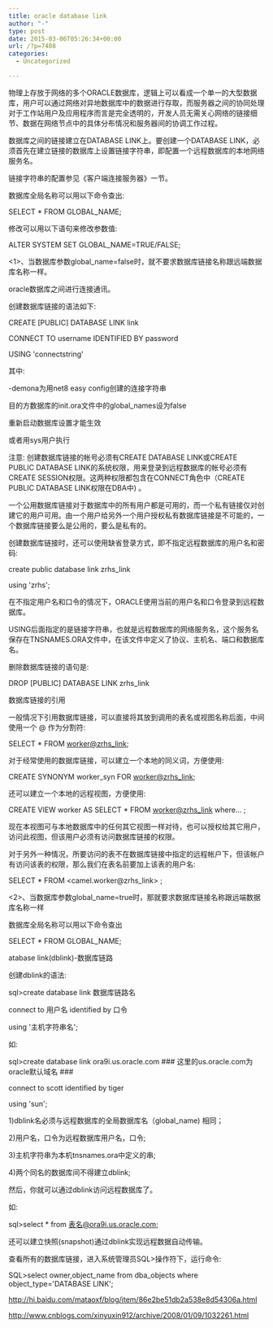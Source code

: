 ```yaml
---
title: oracle database link
author: "-"
type: post
date: 2015-03-06T05:26:34+00:00
url: /?p=7408
categories:
  - Uncategorized

---
```

物理上存放于网络的多个ORACLE数据库，逻辑上可以看成一个单一的大型数据库，用户可以通过网络对异地数据库中的数据进行存取，而服务器之间的协同处理对于工作站用户及应用程序而言是完全透明的，开发人员无需关心网络的链接细节、数据在网络节点中的具体分布情况和服务器间的协调工作过程。

数据库之间的链接建立在DATABASE LINK上。要创建一个DATABASE LINK，必须首先在建立链接的数据库上设置链接字符串，即配置一个远程数据库的本地网络服务名。

链接字符串的配置参见《客户端连接服务器》一节。
  
数据库全局名称可以用以下命令查出: 

SELECT * FROM GLOBAL_NAME;

修改可以用以下语句来修改参数值: 

ALTER SYSTEM SET GLOBAL_NAME=TRUE/FALSE;

<1>、当数据库参数global_name=false时，就不要求数据库链接名称跟远端数据库名称一样。

oracle数据库之间进行连接通讯。
  
创建数据库链接的语法如下: 
  
CREATE [PUBLIC] DATABASE LINK link

CONNECT TO username IDENTIFIED BY password

USING 'connectstring'

其中: 
  
-demona为用net8 easy config创建的连接字符串
  
目的方数据库的init.ora文件中的global_names设为false
  
重新启动数据库设置才能生效
  
或者用sys用户执行

注意: 创建数据库链接的帐号必须有CREATE DATABASE LINK或CREATE PUBLIC DATABASE LINK的系统权限，用来登录到远程数据库的帐号必须有CREATE SESSION权限。这两种权限都包含在CONNECT角色中（CREATE PUBLIC DATABASE LINK权限在DBA中) 。

一个公用数据库链接对于数据库中的所有用户都是可用的，而一个私有链接仅对创建它的用户可用。由一个用户给另外一个用户授权私有数据库链接是不可能的，一个数据库链接要么是公用的，要么是私有的。

创建数据库链接时，还可以使用缺省登录方式，即不指定远程数据库的用户名和密码: 

create public database link zrhs_link

using 'zrhs';

在不指定用户名和口令的情况下，ORACLE使用当前的用户名和口令登录到远程数据库。

USING后面指定的是链接字符串，也就是远程数据库的网络服务名，这个服务名保存在TNSNAMES.ORA文件中，在该文件中定义了协议、主机名、端口和数据库名。

删除数据库链接的语句是: 

DROP [PUBLIC] DATABASE LINK zrhs_link

数据库链接的引用

一般情况下引用数据库链接，可以直接将其放到调用的表名或视图名称后面，中间使用一个 @ 作为分割符: 

SELECT * FROM [worker@zrhs_link][1];

对于经常使用的数据库链接，可以建立一个本地的同义词，方便使用: 

CREATE SYNONYM worker_syn FOR [worker@zrhs_link][1];

还可以建立一个本地的远程视图，方便使用: 

CREATE VIEW worker AS SELECT * FROM [worker@zrhs_link][1] where… ;

现在本视图可与本地数据库中的任何其它视图一样对待，也可以授权给其它用户，访问此视图，但该用户必须有访问数据库链接的权限。

对于另外一种情况，所要访问的表不在数据库链接中指定的远程帐户下，但该帐户有访问该表的权限，那么我们在表名前要加上该表的用户名: 

SELECT * FROM <camel.worker@zrhs_link> ;

<2>、当数据库参数global_name=true时，那就要求数据库链接名称跟远端数据库名称一样
  
数据库全局名称可以用以下命令查出

SELECT * FROM GLOBAL_NAME;

atabase link(dblink)-数据库链路
  
创建dblink的语法: 
  
sql>create database link 数据库链路名
  
connect to 用户名 identified by 口令
  
using '主机字符串名';
  
如: 
  
sql>create database link ora9i.us.oracle.com ### 这里的us.oracle.com为oracle默认域名 ###
  
connect to scott identified by tiger
  
using 'sun';

1)dblink名必须与远程数据库的全局数据库名（global_name) 相同；
  
2)用户名，口令为远程数据库用户名，口令;
  
3)主机字符串为本机tnsnames.ora中定义的串;
  
4)两个同名的数据库间不得建立dblink;
  
然后，你就可以通过dblink访问远程数据库了。
  
如: 
  
sql>select * from 表名@ora9i.us.oracle.com;
  
还可以建立快照(snapshot)通过dblink实现远程数据自动传输。

查看所有的数据库链接，进入系统管理员SQL>操作符下，运行命令: 

SQL>select owner,object_name from dba_objects where object_type='DATABASE LINK';

http://hi.baidu.com/mataoxf/blog/item/86e2be51db2a538e8d54306a.html

http://www.cnblogs.com/xinyuxin912/archive/2008/01/09/1032261.html

 [1]: mailto:worker@zrhs_link